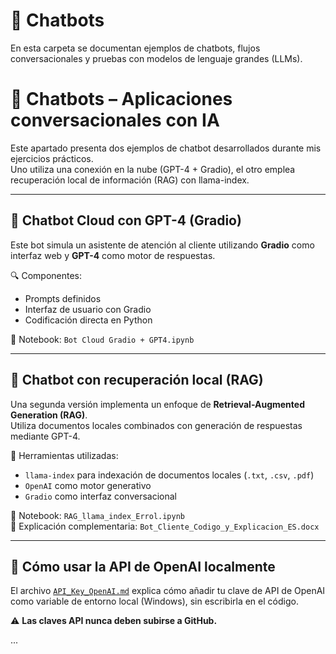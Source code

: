 # 🤖 Chatbots

En esta carpeta se documentan ejemplos de chatbots, flujos conversacionales y pruebas con modelos de lenguaje grandes (LLMs).

# 💬 Chatbots – Aplicaciones conversacionales con IA

Este apartado presenta dos ejemplos de chatbot desarrollados durante mis ejercicios prácticos.  
Uno utiliza una conexión en la nube (GPT-4 + Gradio), el otro emplea recuperación local de información (RAG) con llama-index.

---

## 🤖 Chatbot Cloud con GPT-4 (Gradio)

Este bot simula un asistente de atención al cliente utilizando **Gradio** como interfaz web y **GPT-4** como motor de respuestas.

🔍 Componentes:
- Prompts definidos
- Interfaz de usuario con Gradio
- Codificación directa en Python

📎 Notebook: `Bot Cloud Gradio + GPT4.ipynb`

---

## 🧠 Chatbot con recuperación local (RAG)

Una segunda versión implementa un enfoque de **Retrieval-Augmented Generation (RAG)**.  
Utiliza documentos locales combinados con generación de respuestas mediante GPT-4.

🔧 Herramientas utilizadas:
- `llama-index` para indexación de documentos locales (`.txt`, `.csv`, `.pdf`)
- `OpenAI` como motor generativo
- `Gradio` como interfaz conversacional

📎 Notebook: `RAG_llama_index_Errol.ipynb`  
📄 Explicación complementaria: `Bot_Cliente_Codigo_y_Explicacion_ES.docx`

---

## 🔐 Cómo usar la API de OpenAI localmente

El archivo [`API_Key_OpenAI.md`](Chatbots/API_Key_OpenAI.md) explica cómo añadir tu clave de API de OpenAI como variable de entorno local (Windows), sin escribirla en el código.

⚠️ **Las claves API nunca deben subirse a GitHub.**

...


